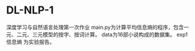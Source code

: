 # DL-NLP-1
深度学习与自然语言处理第一次作业
main.py为计算平均信息熵的程序，包含一元、二元、三元模型的按字、按词计算。
data为16部小说构成的数据集。
exp1 信息熵 为实验报告。
